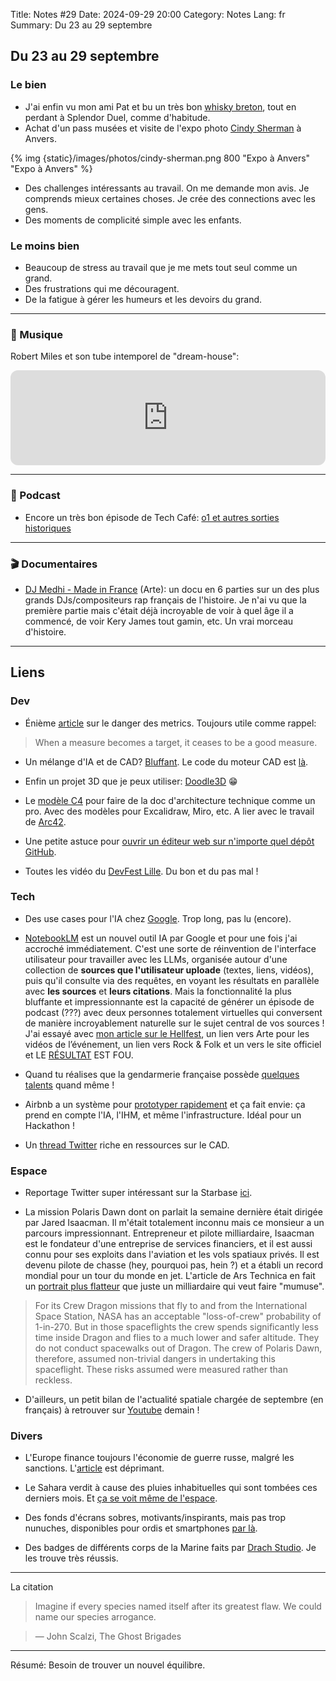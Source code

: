 Title: Notes #29
Date: 2024-09-29 20:00
Category: Notes
Lang: fr
Summary: Du 23 au 29 septembre

## Du 23 au 29 septembre

### Le bien

* J'ai enfin vu mon ami Pat et bu un très bon [whisky breton](https://www.distillerie.bzh/whiskies/), tout en perdant à Splendor Duel, comme d'habitude.
* Achat d'un pass musées et visite de l'expo photo [Cindy Sherman](https://fomu.be/en/exhibitions/cindy-sherman) à Anvers.

{% img {static}/images/photos/cindy-sherman.png 800 "Expo à Anvers" "Expo à Anvers" %}

* Des challenges intéressants au travail. On me demande mon avis. Je comprends mieux certaines choses. Je crée des connections avec les gens.
* Des moments de complicité simple avec les enfants.

### Le moins bien

* Beaucoup de stress au travail que je me mets tout seul comme un grand.
* Des frustrations qui me découragent.
* De la fatigue à gérer les humeurs et les devoirs du grand.

---

### 🎵 Musique

Robert Miles et son tube intemporel de "dream-house":

<iframe style="border-radius:12px" src="https://open.spotify.com/embed/track/4wtR6HB3XekEengMX17cpc?utm_source=generator" width="100%" height="152" frameBorder="0" allowfullscreen="" allow="autoplay; clipboard-write; encrypted-media; fullscreen; picture-in-picture" loading="lazy"></iframe>

---

### 🎤 Podcast

* Encore un très bon épisode de Tech Café: [o1 et autres sorties historiques](https://techcafe.fr/o1-et-autres-sorties-historiques/)

---

### 🎬 Documentaires

* [DJ Medhi - Made in France](https://www.arte.tv/en/videos/119468-001-A/dj-mehdi-made-in-france-1-6/) (Arte): un docu en 6 parties sur un des plus grands DJs/compositeurs rap français de l'histoire. Je n'ai vu que la première partie mais c'était déjà incroyable de voir à quel âge il a commencé, de voir Kery James tout gamin, etc. Un vrai morceau d'histoire.

---

## Liens

### Dev

* Énième [article](https://buttondown.com/hillelwayne/archive/goodharts-law-in-software-engineering/) sur le danger des metrics. Toujours utile comme rappel:

> When a measure becomes a target, it ceases to be a good measure.

* Un mélange d'IA et de CAD? [Bluffant](https://text-to-cad.zoo.dev/). Le code du moteur CAD est [là](https://github.com/KittyCAD/modeling-app).

* Enfin un projet 3D que je peux utiliser: [Doodle3D](https://github.com/Doodle3D/Doodle3D-Transform) 😁

* Le [modèle C4](https://c4model.com/) pour faire de la doc d'architecture technique comme un pro. Avec des modèles pour Excalidraw, Miro, etc. A lier avec le travail de [Arc42](https://docs.arc42.org/home/).

* Une petite astuce pour [ouvrir un éditeur web sur n'importe quel dépôt GitHub](https://x.com/alexanderisorax/status/1838878572817027263?t=Oqi-YUdX0Gqb8bMeby3MIQ).

* Toutes les vidéo du [DevFest Lille](https://youtube.com/playlist?list=PLuZ_sYdawLiXf92Uq5iE5LlYKrOv1IUvx&si=ZAXf1N6T10Wu1OKw). Du bon et du pas mal !

### Tech

* Des use cases pour l'IA chez [Google](https://blog.google/products/google-cloud/gen-ai-business-use-cases/). Trop long, pas lu (encore).

* [NotebookLM](https://notebooklm.google) est un nouvel outil IA par Google et pour une fois j'ai accroché immédiatement. C'est une sorte de réinvention de l'interface utilisateur pour travailler avec les LLMs, organisée autour d'une collection de **sources que l'utilisateur uploade** (textes, liens, vidéos), puis qu'il consulte via des requêtes, en voyant les résultats en parallèle avec **les sources** et **leurs citations**. Mais la fonctionnalité la plus bluffante et impressionnante est la capacité de générer un épisode de podcast (???) avec deux personnes totalement virtuelles qui conversent de manière incroyablement naturelle sur le sujet central de vos sources ! J'ai essayé avec [mon article sur le Hellfest]({filename}/articles/hellfest-2024.md), un lien vers Arte pour les vidéos de l’événement, un lien vers Rock & Folk et un vers le site officiel et LE [RÉSULTAT](https://notebooklm.google.com/notebook/c2f085fd-15df-4425-8b0a-b6f43f2b3491/audio) EST FOU.

* Quand tu réalises que la gendarmerie française possède [quelques talents](https://next.ink/brief_article/la-gendarmerie-aurait-mis-plus-dun-an-a-craquer-le-cryptophone-ghost/) quand même !

* Airbnb a un système pour [prototyper rapidement](https://medium.com/airbnb-engineering/sandcastle-data-ai-apps-for-everyone-439f3b78b223) et ça fait envie: ça prend en compte l'IA, l'IHM, et même l'infrastructure. Idéal pour un Hackathon !

* Un [thread Twitter](https://x.com/istvan_csanady/status/1804582455116214616) riche en ressources sur le CAD.

### Espace

* Reportage Twitter super intéressant sur la Starbase [ici](https://x.com/Capcominfo/status/1838144228175585489).

* La mission Polaris Dawn dont on parlait la semaine dernière était dirigée par Jared Isaacman. Il m'était totalement inconnu mais ce monsieur a un parcours impressionnant. Entrepreneur et pilote milliardaire, Isaacman est le fondateur d'une entreprise de services financiers, et il est aussi connu pour ses exploits dans l'aviation et les vols spatiaux privés. Il est devenu pilote de chasse (hey, pourquoi pas, hein ?) et a établi un record mondial pour un tour du monde en jet. L'article de Ars Technica en fait un [portrait plus flatteur](https://arstechnica.com/space/2024/09/after-five-demanding-days-in-space-polaris-dawn-splashes-down-safely/) que juste un milliardaire qui veut faire "mumuse".

> For its Crew Dragon missions that fly to and from the International Space Station, NASA has an acceptable "loss-of-crew" probability of 1-in-270. But in those spaceflights the crew spends significantly less time inside Dragon and flies to a much lower and safer altitude. They do not conduct spacewalks out of Dragon. The crew of Polaris Dawn, therefore, assumed non-trivial dangers in undertaking this spaceflight. These risks assumed were measured rather than reckless.

* D'ailleurs, un petit bilan de l'actualité spatiale chargée de septembre (en français) à retrouver sur [Youtube](https://www.youtube.com/live/GVvRJ2aWJqI) demain !

### Divers

* L'Europe finance toujours l'économie de guerre russe, malgré les sanctions. L'[article](https://www.areion24.news/2024/09/23/lenergie-russe-apres-trois-ans-de-guerre/) est déprimant.

* Le Sahara verdit à cause des pluies inhabituelles qui sont tombées ces derniers mois. Et [ça se voit même de l'espace](https://www.huffingtonpost.fr/environnement/video/le-sahara-subit-des-inondations-record-et-les-repercussions-sont-visibles-du-ciel_239819.html).

* Des fonds d'écrans sobres, motivants/inspirants, mais pas trop nunuches, disponibles pour ordis et smartphones [par là](https://ozolinsjanis.com/wallpapers).

* Des badges de différents corps de la Marine faits par [Drach Studio](https://www.drachstudio.com/). Je les trouve très réussis.

---

La citation

> Imagine if every species named itself after its greatest flaw. We could name our species arrogance.
 
> ― John Scalzi, The Ghost Brigades

---

Résumé: Besoin de trouver un nouvel équilibre.